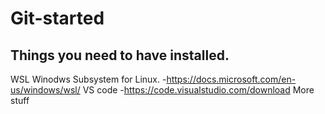 # Git-started
## Things you need to have installed. 
 WSL Winodws Subsystem for Linux.
  -https://docs.microsoft.com/en-us/windows/wsl/
 VS code
 -https://code.visualstudio.com/download
More stuff
